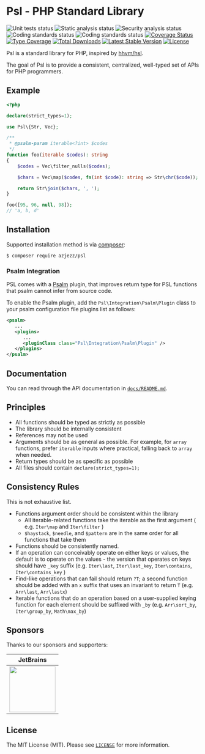 # Psl - PHP Standard Library

![Unit tests status](https://github.com/azjezz/psl/workflows/unit%20tests/badge.svg)
![Static analysis status](https://github.com/azjezz/psl/workflows/static%20analysis/badge.svg)
![Security analysis status](https://github.com/azjezz/psl/workflows/security%20analysis/badge.svg)
![Coding standards status](https://github.com/azjezz/psl/workflows/coding%20standards/badge.svg)
![Coding standards status](https://github.com/azjezz/psl/workflows/documentation%20check/badge.svg)
[![Coverage Status](https://coveralls.io/repos/github/azjezz/psl/badge.svg)](https://coveralls.io/github/azjezz/psl)
[![Type Coverage](https://shepherd.dev/github/azjezz/psl/coverage.svg)](https://shepherd.dev/github/azjezz/psl)
[![Total Downloads](https://poser.pugx.org/azjezz/psl/d/total.svg)](https://packagist.org/packages/azjezz/psl)
[![Latest Stable Version](https://poser.pugx.org/azjezz/psl/v/stable.svg)](https://packagist.org/packages/azjezz/psl)
[![License](https://poser.pugx.org/azjezz/psl/license.svg)](https://packagist.org/packages/azjezz/psl)

Psl is a standard library for PHP, inspired by [hhvm/hsl](https://github.com/hhvm/hsl).

The goal of Psl is to provide a consistent, centralized, well-typed set of APIs for PHP programmers.

## Example
```php
<?php

declare(strict_types=1);

use Psl\{Str, Vec};

/**
 * @psalm-param iterable<?int> $codes
 */
function foo(iterable $codes): string
{
    $codes = Vec\filter_nulls($codes);

    $chars = Vec\map($codes, fn(int $code): string => Str\chr($code));

    return Str\join($chars, ', ');
}

foo([95, 96, null, 98]);
// 'a, b, d'
```

## Installation

Supported installation method is via [composer](https://getcomposer.org):

```console
$ composer require azjezz/psl
```

### Psalm Integration

PSL comes with a [Psalm](https://psalm.dev/) plugin, that improves return type for PSL functions that psalm cannot infer from source code.

To enable the Psalm plugin, add the `Psl\Integration\Psalm\Plugin` class to your psalm configuration file plugins list as follows:

```xml
<psalm>
   ...
   <plugins>
      ...
      <pluginClass class="Psl\Integration\Psalm\Plugin" />
   </plugins>
</psalm>

```

## Documentation

You can read through the API documentation in [`docs/README.md`](./docs/README.md).

## Principles

 - All functions should be typed as strictly as possible
 - The library should be internally consistent
 - References may not be used
 - Arguments should be as general as possible. For example, for `array` functions, prefer `iterable` inputs where practical, falling back to `array` when needed.
 - Return types should be as specific as possible
 - All files should contain `declare(strict_types=1);`

## Consistency Rules

This is not exhaustive list.

 - Functions argument order should be consistent within the library
   - All iterable-related functions take the iterable as the first argument ( e.g. `Iter\map` and `Iter\filter` )
   - `$haystack`, `$needle`, and `$pattern` are in the same order for all functions that take them
 - Functions should be consistently named.
 - If an operation can conceivably operate on either keys or values, the default is to operate on the values - the version that operates on keys should have `_key` suffix (e.g. `Iter\last`, `Iter\last_key`, `Iter\contains`, `Iter\contains_key` )
 - Find-like operations that can fail should return `?T`; a second function should be added with an `x` suffix that uses an invariant to return `T` (e.g. `Arr\last`, `Arr\lastx`)
 - Iterable functions that do an operation based on a user-supplied keying function for each element should be suffixed with `_by` (e.g. `Arr\sort_by`, `Iter\group_by`, `Math\max_by`)

## Sponsors

Thanks to our sponsors and supporters:


| JetBrains |
|---|
| <a href="https://www.jetbrains.com/?from=PSL ( PHP Standard Library )" title="JetBrains" target="_blank"><img src="https://res.cloudinary.com/azjezz/image/upload/v1599239910/jetbrains_qnyb0o.png" height="120" /></a> |


## License

The MIT License (MIT). Please see [`LICENSE`](./LICENSE) for more information.
